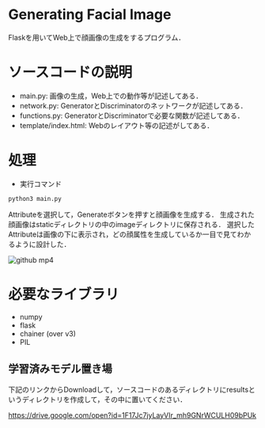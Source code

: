 # Generating Facial Image
Flaskを用いてWeb上で顔画像の生成をするプログラム．
# ソースコードの説明
* main.py: 画像の生成，Web上での動作等が記述してある．
* network.py: GeneratorとDiscriminatorのネットワークが記述してある．
* functions.py: GeneratorとDiscriminatorで必要な関数が記述してある．
* template/index.html: Webのレイアウト等の記述がしてある．

# 処理
* 実行コマンド
```
python3 main.py
```
Attributeを選択して，Generateボタンを押すと顔画像を生成する．
生成された顔画像はstaticディレクトリの中のimageディレクトリに保存される．
選択したAttributeは画像の下に表示され，どの顔属性を生成しているか一目で見てわかるように設計した．

![github mp4](https://user-images.githubusercontent.com/27120804/43381012-24733114-940e-11e8-9d43-e4c77a2aafe8.gif)

# 必要なライブラリ
* numpy
* flask
* chainer (over v3)
* PIL

## 学習済みモデル置き場
下記のリンクからDownloadして，ソースコードのあるディレクトリにresultsというディレクトリを作成して，その中に置いてください．

https://drive.google.com/open?id=1F17Jc7jyLayVIr_mh9GNrWCULH09bPUk
